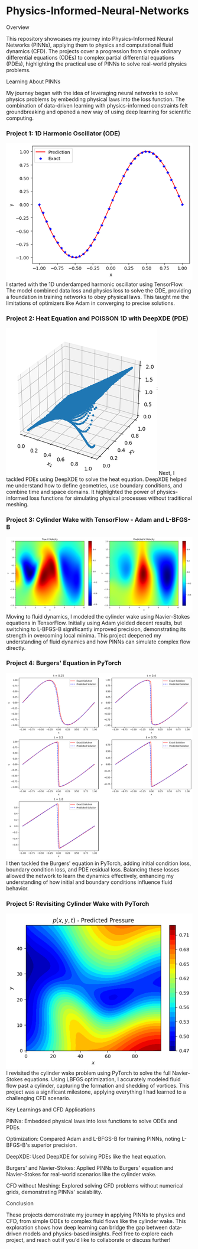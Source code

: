 # Physics-Informed-Neural-Networks
 
Overview

This repository showcases my journey into Physics-Informed Neural Networks (PINNs), applying them to physics and computational fluid dynamics (CFD). The projects cover a progression from simple ordinary differential equations (ODEs) to complex partial differential equations (PDEs), highlighting the practical use of PINNs to solve real-world physics problems.

Learning About PINNs

My journey began with the idea of leveraging neural networks to solve physics problems by embedding physical laws into the loss function. The combination of data-driven learning with physics-informed constraints felt groundbreaking and opened a new way of using deep learning for scientific computing.

### Project 1: 1D Harmonic Oscillator (ODE)
![img1](https://github.com/keshavsingh-ks/Physics-Informed-Neural-Networks/blob/main/deepxde1.png)
I started with the 1D underdamped harmonic oscillator using TensorFlow. The model combined data loss and physics loss to solve the ODE, providing a foundation in training networks to obey physical laws. This taught me the limitations of optimizers like Adam in converging to precise solutions.

### Project 2: Heat Equation and POISSON 1D with DeepXDE (PDE)
![img2](https://github.com/keshavsingh-ks/Physics-Informed-Neural-Networks/blob/main/deepxde3.png)
Next, I tackled PDEs using DeepXDE to solve the heat equation. DeepXDE helped me understand how to define geometries, use boundary conditions, and combine time and space domains. It highlighted the power of physics-informed loss functions for simulating physical processes without traditional meshing.

### Project 3: Cylinder Wake with TensorFlow - Adam and L-BFGS-B
![img3](https://github.com/keshavsingh-ks/Physics-Informed-Neural-Networks/blob/main/TvPTFU.png)
Moving to fluid dynamics, I modeled the cylinder wake using Navier-Stokes equations in TensorFlow. Initially using Adam yielded decent results, but switching to L-BFGS-B significantly improved precision, demonstrating its strength in overcoming local minima. This project deepened my understanding of fluid dynamics and how PINNs can simulate complex flow directly.

### Project 4: Burgers' Equation in PyTorch
![img4](https://github.com/keshavsingh-ks/Physics-Informed-Neural-Networks/blob/main/Burger%20Equation.png)
I then tackled the Burgers' equation in PyTorch, adding initial condition loss, boundary condition loss, and PDE residual loss. Balancing these losses allowed the network to learn the dynamics effectively, enhancing my understanding of how initial and boundary conditions influence fluid behavior.

### Project 5: Revisiting Cylinder Wake with PyTorch
![img5](https://github.com/keshavsingh-ks/Physics-Informed-Neural-Networks/blob/main/PTCW.png)
I revisited the cylinder wake problem using PyTorch to solve the full Navier-Stokes equations. Using LBFGS optimization, I accurately modeled fluid flow past a cylinder, capturing the formation and shedding of vortices. This project was a significant milestone, applying everything I had learned to a challenging CFD scenario.

Key Learnings and CFD Applications

PINNs: Embedded physical laws into loss functions to solve ODEs and PDEs.

Optimization: Compared Adam and L-BFGS-B for training PINNs, noting L-BFGS-B's superior precision.

DeepXDE: Used DeepXDE for solving PDEs like the heat equation.

Burgers' and Navier-Stokes: Applied PINNs to Burgers' equation and Navier-Stokes for real-world scenarios like the cylinder wake.

CFD without Meshing: Explored solving CFD problems without numerical grids, demonstrating PINNs' scalability.

Conclusion

These projects demonstrate my journey in applying PINNs to physics and CFD, from simple ODEs to complex fluid flows like the cylinder wake. This exploration shows how deep learning can bridge the gap between data-driven models and physics-based insights. Feel free to explore each project, and reach out if you'd like to collaborate or discuss further!
